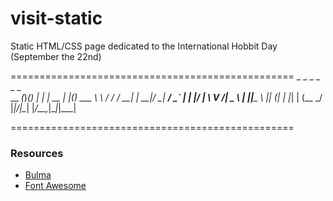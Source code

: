 # visit-static

Static HTML/CSS page dedicated to the International Hobbit Day (September the 22nd)

=================================================
        _     _ _            _        _   _      
 __   _(_)___(_) |_      ___| |_ __ _| |_(_) ___ 
 \ \ / / / __| | __|____/ __| __/ _` | __| |/ __|
  \ V /| \__ \ | ||_____\__ \ || (_| | |_| | (__ 
   \_/ |_|___/_|\__|    |___/\__\__,_|\__|_|\___|
                                                 
=================================================

### Resources

 - [Bulma](https://bulma.io/)
 - [Font Awesome](https://fontawesome.com/)


